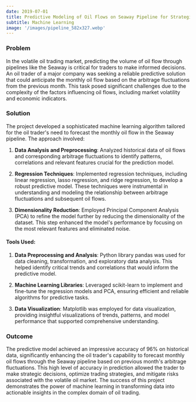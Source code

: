 ```yaml
---
date: 2019-07-01
title: Predictive Modeling of Oil Flows on Seaway Pipeline for Strategic Trading
subtitle: Machine Learning
image: '/images/pipeline_582x327.webp'
---
```


### Problem
In the volatile oil trading market, predicting the volume of oil flow through pipelines like the Seaway is critical for traders to make informed decisions. An oil trader of a major company was seeking a reliable predictive solution that could anticipate the monthly oil flow based on the arbitrage fluctuations from the previous month. This task posed significant challenges due to the complexity of the factors influencing oil flows, including market volatility and economic indicators.

### Solution
The project developed a sophisticated machine learning algorithm tailored for the oil trader's need to forecast the monthly oil flow in the Seaway pipeline. The approach involved:

1. **Data Analysis and Preprocessing**: Analyzed historical data of oil flows and corresponding arbitrage fluctuations to identify patterns, correlations and relevant features crucial for the prediction model.

2. **Regression Techniques**: Implemented regression techniques, including linear regression, lasso regression, and ridge regression, to develop a robust predictive model. These techniques were instrumental in understanding and modeling the relationship between arbitrage fluctuations and subsequent oil flows.

3. **Dimensionality Reduction**: Employed Principal Component Analysis (PCA) to refine the model further by reducing the dimensionality of the dataset. This step enhanced the model's performance by focusing on the most relevant features and eliminated noise.

#### Tools Used:
1. **Data Preprocessing and Analysis**: Python library pandas was used for data cleaning, transformation, and exploratory data analysis. This helped identify critical trends and correlations that would inform the predictive model.

2. **Machine Learning Libraries**: Leveraged scikit-learn to implement and fine-tune the regression models and PCA, ensuring efficient and reliable algorithms for predictive tasks.

3. **Data Visualization**: Matplotlib was employed for data visualization, providing insightful visualizations of trends, patterns, and model performance that supported comprehensive understanding.

### Outcome
The predictive model achieved an impressive accuracy of 96% on historical data, significantly enhancing the oil trader's capability to forecast monthly oil flows through the Seaway pipeline based on previous month's arbitrage fluctuations. This high level of accuracy in prediction allowed the trader to make strategic decisions, optimize trading strategies, and mitigate risks associated with the volatile oil market. The success of this project demonstrates the power of machine learning in transforming data into actionable insights in the complex domain of oil trading.